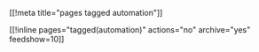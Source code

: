 [[!meta title="pages tagged automation"]]

[[!inline pages="tagged(automation)" actions="no" archive="yes"
feedshow=10]]
